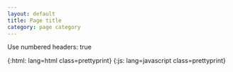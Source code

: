 ```yaml
---
layout: default
title: Page title
category: page category
---
```

Use numbered headers: true

{:html: lang=html class=prettyprint}
{:js: lang=javascript class=prettyprint}